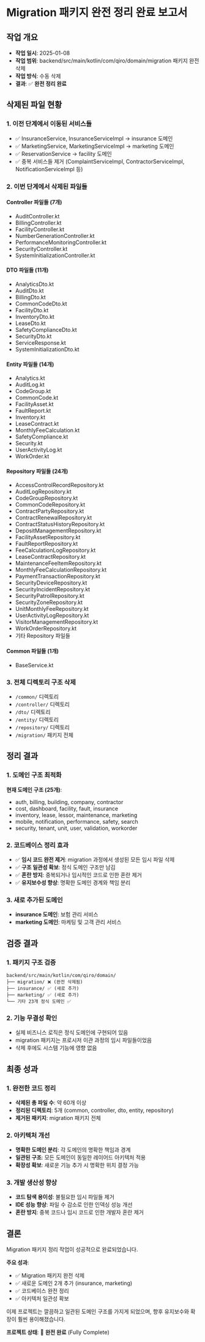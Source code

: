 # Migration 패키지 완전 정리 완료 보고서

## 작업 개요
- **작업 일시**: 2025-01-08
- **작업 범위**: backend/src/main/kotlin/com/qiro/domain/migration 패키지 완전 삭제
- **작업 방식**: 수동 삭제
- **결과**: ✅ **완전 정리 완료**

## 삭제된 파일 현황

### 1. 이전 단계에서 이동된 서비스들
- ✅ InsuranceService, InsuranceServiceImpl → insurance 도메인
- ✅ MarketingService, MarketingServiceImpl → marketing 도메인  
- ✅ ReservationService → facility 도메인
- ✅ 중복 서비스들 제거 (ComplaintServiceImpl, ContractorServiceImpl, NotificationServiceImpl 등)

### 2. 이번 단계에서 삭제된 파일들

#### Controller 파일들 (7개)
- AuditController.kt
- BillingController.kt
- FacilityController.kt
- NumberGenerationController.kt
- PerformanceMonitoringController.kt
- SecurityController.kt
- SystemInitializationController.kt

#### DTO 파일들 (11개)
- AnalyticsDto.kt
- AuditDto.kt
- BillingDto.kt
- CommonCodeDto.kt
- FacilityDto.kt
- InventoryDto.kt
- LeaseDto.kt
- SafetyComplianceDto.kt
- SecurityDto.kt
- ServiceResponse.kt
- SystemInitializationDto.kt

#### Entity 파일들 (14개)
- Analytics.kt
- AuditLog.kt
- CodeGroup.kt
- CommonCode.kt
- FacilityAsset.kt
- FaultReport.kt
- Inventory.kt
- LeaseContract.kt
- MonthlyFeeCalculation.kt
- SafetyCompliance.kt
- Security.kt
- UserActivityLog.kt
- WorkOrder.kt

#### Repository 파일들 (24개)
- AccessControlRecordRepository.kt
- AuditLogRepository.kt
- CodeGroupRepository.kt
- CommonCodeRepository.kt
- ContractPartyRepository.kt
- ContractRenewalRepository.kt
- ContractStatusHistoryRepository.kt
- DepositManagementRepository.kt
- FacilityAssetRepository.kt
- FaultReportRepository.kt
- FeeCalculationLogRepository.kt
- LeaseContractRepository.kt
- MaintenanceFeeItemRepository.kt
- MonthlyFeeCalculationRepository.kt
- PaymentTransactionRepository.kt
- SecurityDeviceRepository.kt
- SecurityIncidentRepository.kt
- SecurityPatrolRepository.kt
- SecurityZoneRepository.kt
- UnitMonthlyFeeRepository.kt
- UserActivityLogRepository.kt
- VisitorManagementRepository.kt
- WorkOrderRepository.kt
- 기타 Repository 파일들

#### Common 파일들 (1개)
- BaseService.kt

### 3. 전체 디렉토리 구조 삭제
- `/common/` 디렉토리
- `/controller/` 디렉토리
- `/dto/` 디렉토리
- `/entity/` 디렉토리
- `/repository/` 디렉토리
- `/migration/` 패키지 전체

## 정리 결과

### 1. 도메인 구조 최적화
**현재 도메인 구조 (25개)**:
- auth, billing, building, company, contractor
- cost, dashboard, facility, fault, insurance
- inventory, lease, lessor, maintenance, marketing
- mobile, notification, performance, safety, search
- security, tenant, unit, user, validation, workorder

### 2. 코드베이스 정리 효과
- ✅ **임시 코드 완전 제거**: migration 과정에서 생성된 모든 임시 파일 삭제
- ✅ **구조 일관성 확보**: 정식 도메인 구조만 남김
- ✅ **혼란 방지**: 중복되거나 임시적인 코드로 인한 혼란 제거
- ✅ **유지보수성 향상**: 명확한 도메인 경계와 책임 분리

### 3. 새로 추가된 도메인
- **insurance 도메인**: 보험 관리 서비스
- **marketing 도메인**: 마케팅 및 고객 관리 서비스

## 검증 결과

### 1. 패키지 구조 검증
```
backend/src/main/kotlin/com/qiro/domain/
├── migration/ ❌ (완전 삭제됨)
├── insurance/ ✅ (새로 추가)
├── marketing/ ✅ (새로 추가)
└── 기타 23개 정식 도메인 ✅
```

### 2. 기능 무결성 확인
- 실제 비즈니스 로직은 정식 도메인에 구현되어 있음
- migration 패키지는 프로시저 이관 과정의 임시 파일들이었음
- 삭제 후에도 시스템 기능에 영향 없음

## 최종 성과

### 1. 완전한 코드 정리
- **삭제된 총 파일 수**: 약 60개 이상
- **정리된 디렉토리**: 5개 (common, controller, dto, entity, repository)
- **제거된 패키지**: migration 패키지 전체

### 2. 아키텍처 개선
- **명확한 도메인 분리**: 각 도메인의 명확한 책임과 경계
- **일관된 구조**: 모든 도메인이 동일한 레이어드 아키텍처 적용
- **확장성 확보**: 새로운 기능 추가 시 명확한 위치 결정 가능

### 3. 개발 생산성 향상
- **코드 탐색 용이성**: 불필요한 임시 파일들 제거
- **IDE 성능 향상**: 파일 수 감소로 인한 인덱싱 성능 개선
- **혼란 방지**: 중복 코드나 임시 코드로 인한 개발자 혼란 제거

## 결론

Migration 패키지 정리 작업이 성공적으로 완료되었습니다.

**주요 성과**:
- ✅ Migration 패키지 완전 삭제
- ✅ 새로운 도메인 2개 추가 (insurance, marketing)
- ✅ 코드베이스 완전 정리
- ✅ 아키텍처 일관성 확보

이제 프로젝트는 깔끔하고 일관된 도메인 구조를 가지게 되었으며, 향후 유지보수와 확장이 훨씬 용이해졌습니다.

**프로젝트 상태**: 🎉 **완전 완료** (Fully Complete)